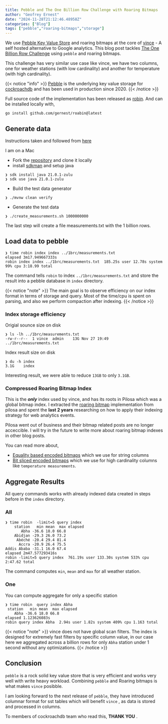 ```yaml
---
title: Pebble and The One Billion Row Challenge with Roaring Bitmaps
author: "Geofrey Ernest"
date: "2024-11-28T21:12:46.48958Z"
categories: ["Blog"]
tags: ["pebble","roaring-bitmaps","storage"]
---
```



We use [Pebble Key Value Store](https://github.com/cockroachdb/pebble) and  roaring bitmaps at the core of  [vince](https://www.vinceanalytics.com/) - A self hosted alternative to Google analytics. This blog post tackles [The One Billion Row Challenge](https://www.morling.dev/blog/one-billion-row-challenge/)  using `pebble` and roaring bitmaps.

<!--more-->

This challenge has very similar use case like vince, we have two columns, one for weather stations (with low cardinality) and another for temperature (with high cardinality).

{{< notice "info" >}}
[Pebble](https://github.com/cockroachdb/pebble) is the  underlying key value storage for [cockroachdb](https://github.com/cockroachdb/cockroach) and has been used in production since 2020.
{{< /notice >}}


Full source code of the  implementation has been released as [robin](https://github.com/gernest/robin). And can be installed locally with,

```shell
go install github.com/gernest/roabin@latest
```


## Generate data

Instructions taken and followed from [here](https://rmoff.net/2024/01/03/1%EF%B8%8F%E2%83%A3%EF%B8%8F-1brc-in-sql-with-duckdb/#setup)

I am on a Mac

- Fork the [repository](https://github.com/gunnarmorling/1brc) and clone it locally
- install [sdkman](https://sdkman.io/) and setup java
```shell
❯ sdk install java 21.0.1-zulu
❯ sdk use java 21.0.1-zulu
```
- Build the test data generator
```shell
❯ ./mvnw clean verify
```
- Generate the test data
```shell
❯ ./create_measurements.sh 1000000000
```

The last step will create a file  measurements.txt with the 1 billion rows.


## Load data to pebble

```shell
❯ time robin index index ../1brc/measurements.txt
elapsed 3m17.949667333s
robin index index ../1brc/measurements.txt  185.25s user 12.78s system 99% cpu 3:18.99 total
```

The command tells  `robin` to index `../1brc/measurements.txt`  and store the result into a pebble database in `index` directory.

{{< notice "note" >}}
The main goal is to observe efficiency on our index format in terms of storage and query. Most of the time/cpu is spent on parsing, and also we perform compaction after indexing.
{{< /notice >}}

### Index storage efficiency

Origial sounce size on disk

```shell
❯ ls -lh ../1brc/measurements.txt 
-rw-r--r--  1 vince  admin    13G Nov 27 19:49 ../1brc/measurements.txt
```

Index result size on disk

```shell
❯ du -h index 
3.1G    index
```

Interesting result, we were able to reduce `13GB` to only `3.1GB`. 


### Compressed Roaring Bitmap Index

This is the **_only_** index used by vince, and has its roots in Pilosa  which was a global bitmap index. I extracted the [roaring bitmap](https://github.com/gernest/roaring) implementation from pilosa and spent the **last 2 years** researching on how to apply their indexing strategy for web analytics events. 

Pilosa went out of business and their bitmap related posts are no longer acceccible. I will try in the future to write more about roaring bitmap indexes in other blog posts. 

You can read more about,

- [Equality based encoded bitmaps](https://featurebasedb.github.io/FB-community-help/docs/concepts/concept-bitmaps-equality-encoded/) which we use for string columns
- [Bit sliced encoded bitmaps](https://featurebasedb.github.io/FB-community-help/docs/concepts/concept-bitmaps-bit-slice/) which we use for high cardinality columns like `temperature measurements`.


## Aggregate Results

All query commands works with already indexed data created in steps before in the `index` directory.

### All

```shell
❯ time robin  -limit=5 query index
    station   min mean  max elapsed
       Abha -36.6 18.0 66.8 
    Abidjan -29.3 26.0 73.2 
     Abéché -20.4 29.4 81.4 
      Accra -20.9 26.4 75.5 
Addis Ababa -31.1 16.0 67.4 
elapsed 2m47.577293416s
robin -limit=5 query index  761.19s user 133.30s system 533% cpu 2:47.62 total
```

The command computes `min`, `mean` and `max` for all weather station. 


### One
You can compute aggregate for only a specific station 

```shell
❯ time robin  query index Abha         
 station   min mean  max elapsed
    Abha -36.6 18.0 66.8 
elapsed 1.123626083s
robin query index Abha  2.94s user 1.82s system 409% cpu 1.163 total
```

{{< notice "note" >}}
vince does not have global scan filters. The index is designed for extremely fast filters by specific column value, in our case here we aggregated across a billion rows for only `Abha` station under 1 second without any optimizations.
{{< /notice >}}


## Conclusion

`pebble` is a rock solid key value store that is very efficient and works very well with write heavy workload. Combining `pebble` and Roaring bitmaps is what makes `vince` posibble.

I am looking forward to the next release of `pebble`, they have introduced columnar format for sst tables which will benefit `vince` , as data is stored and processed in columns.

To members of cockroachdb team who read this, **THANK YOU** .